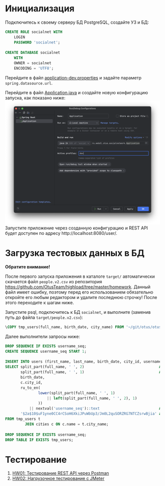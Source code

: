 # Инициализация

Подключитесь к своему серверу БД PostgreSQL, создайте УЗ и БД:

```sql
CREATE ROLE socialnet WITH
    LOGIN
    PASSWORD 'socialnet';

CREATE DATABASE socialnet
    WITH
    OWNER = socialnet
    ENCODING = 'UTF8';
```

Перейдите в файл [application-dev.properties](src/main/resources/application-dev.properties) и задайте параметр `spring.datasource.url`.

Перейдите в файл [Application.java](src/main/java/ru/webdl/otus/socialnetwork/Application.java) и создайте новую конфигурацию запуска, как
показано ниже:
![run-config.png](img/run-config.png)
Запустите приложение через созданную конфигурацию и REST API будет доступен по адресу http://localhost:8080/user/.

# Загрузка тестовых данных в БД

**Обратите внимание!**

После первого запуска приложения в каталоге `target/` автоматически скачается файл `people.v2.csv` из репозитория
https://github.com/OtusTeam/highload/tree/master/homework. Данный файл имеет ошибку, поэтому перед его использованием обязательно откройте
его любым редактором и удалите последнюю строчку! После этого переходите к шагам ниже.

Запустите psql, подключитесь к БД `socialnet`, и выполните (заменив путь до файла `target/people.v2.csv`):

```sql
\COPY tmp_users(full_name, birth_date, city_name) FROM '~/git/otus/otus-highload-2025-06-timofeevka/socialnetwork/target/people.v2.csv' WITH (FORMAT csv, DELIMITER ',', HEADER false);
```

Далее выполнители запросы ниже:

```sql
DROP SEQUENCE IF EXISTS username_seq;
CREATE SEQUENCE username_seq START 1;

INSERT INTO users (first_name, last_name, birth_date, city_id, username, password)
SELECT split_part(full_name, ' ', 2)                                  AS first_name,
       split_part(full_name, ' ', 1)                                  AS last_name,
       birth_date,
       c.city_id,
       ru_to_en(
               lower(split_part(full_name, ' ', 1)
                   || left(split_part(full_name, ' ', 2), 1)
               ))
           || nextval('username_seq')::text                           AS username,
       '$2a$10$uF1yne0CC4rCSoH6XkiJPuWbUp3/Jm0L2quSORZRG7NTCZsrwBjia' as password -- пароль "password" для всех пользователей
FROM tmp_users t
         JOIN cities c ON c.name = t.city_name;

DROP SEQUENCE IF EXISTS username_seq;
DROP TABLE IF EXISTS tmp_users;

```

# Тестирование

1. [HW01: Тестирование REST API через Postman](hw/HW01.md)
1. [HW02: Нагрузочное тестирование с JMeter](hw/HW02.md)

